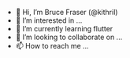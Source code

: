 - 👋 Hi, I’m Bruce Fraser (@kithril)
- 👀 I’m interested in ...
- 🌱 I’m currently learning flutter
- 💞️ I’m looking to collaborate on ...
- 📫 How to reach me ...

<!---
kithril/kithril is a ✨ special ✨ repository because its `README.md` (this file) appears on your GitHub profile.
You can click the Preview link to take a look at your changes.
--->
